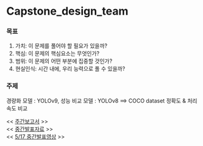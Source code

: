 # Capstone_design_team

### 목표
1. 가치: 이 문제를 풀어야 할 필요가 있을까?
2. 핵심: 이 문제의 핵심요소는 무엇인가?
3. 범위: 이 문제의 어떤 부분에 집중할 것인가?
4. 현실인식: 시간 내에, 우리 능력으로 풀 수 있을까?

### 주제
경량화 모델 : YOLOv9, 성능 비교 모델 : YOLOv8  ==> COCO dataset 정확도 & 처리속도 비교

<< [주간보고서](https://github.com/inu-capstone-design-team-MGH/MSG-folder/tree/main/%EC%A3%BC%EA%B0%84%EB%B3%B4%EA%B3%A0%EC%84%9C) >>  
<< [중간발표자료](https://github.com/inu-capstone-design-team-MGH/MSG-folder/tree/main/%EC%A4%91%EA%B0%84%EB%B0%9C%ED%91%9C) >>  
<< [5/17 중간발표영상](https://drive.google.com/file/d/1xVVid0qWz1FP8AsMeZcy_Lg-qoJFtOb0/view?usp=drive_link) >>
